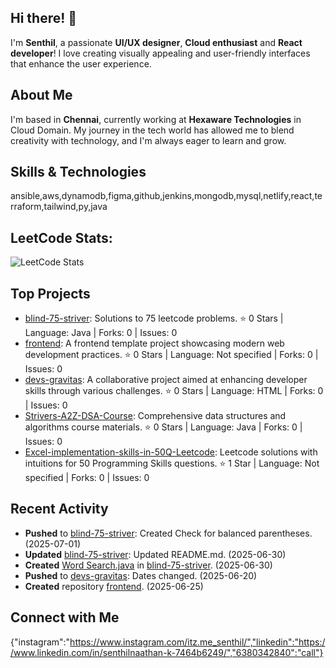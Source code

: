 ## Hi there! 👋

I'm **Senthil**, a passionate **UI/UX designer**, **Cloud enthusiast** and **React developer**! I love creating visually appealing and user-friendly interfaces that enhance the user experience.

## About Me

I'm based in **Chennai**, currently working at **Hexaware Technologies** in Cloud Domain. My journey in the tech world has allowed me to blend creativity with technology, and I'm always eager to learn and grow.

## Skills & Technologies

ansible,aws,dynamodb,figma,github,jenkins,mongodb,mysql,netlify,react,terraform,tailwind,py,java

## LeetCode Stats:
![LeetCode Stats](https://leetcard.jacoblin.cool/Sentoman_2301?theme=dark&font=IBM%20Plex%20Sans%20Hebrew)

## Top Projects

- [blind-75-striver](https://github.com/hedge-hog-23/blind-75-striver): Solutions to 75 leetcode problems. ⭐ 0 Stars | Language: Java | Forks: 0 | Issues: 0
- [frontend](https://github.com/hedge-hog-23/frontend): A frontend template project showcasing modern web development practices. ⭐ 0 Stars | Language: Not specified | Forks: 0 | Issues: 0
- [devs-gravitas](https://github.com/hedge-hog-23/devs-gravitas): A collaborative project aimed at enhancing developer skills through various challenges. ⭐ 0 Stars | Language: HTML | Forks: 0 | Issues: 0
- [Strivers-A2Z-DSA-Course](https://github.com/hedge-hog-23/Strivers-A2Z-DSA-Course): Comprehensive data structures and algorithms course materials. ⭐ 0 Stars | Language: Java | Forks: 0 | Issues: 0
- [Excel-implementation-skills-in-50Q-Leetcode](https://github.com/hedge-hog-23/Excel-implementation-skills-in-50Q-Leetcode): Leetcode solutions with intuitions for 50 Programming Skills questions. ⭐ 1 Star | Language: Not specified | Forks: 0 | Issues: 0

## Recent Activity

- **Pushed** to [blind-75-striver](https://github.com/hedge-hog-23/blind-75-striver): Created Check for balanced parentheses. (2025-07-01)
- **Updated** [blind-75-striver](https://github.com/hedge-hog-23/blind-75-striver): Updated README.md. (2025-06-30)
- **Created** [Word Search.java](https://github.com/hedge-hog-23/blind-75-striver) in [blind-75-striver](https://github.com/hedge-hog-23/blind-75-striver). (2025-06-30)
- **Pushed** to [devs-gravitas](https://github.com/hedge-hog-23/devs-gravitas): Dates changed. (2025-06-20)
- **Created** repository [frontend](https://github.com/hedge-hog-23/frontend). (2025-06-25)

## Connect with Me

{"instagram":"https://www.instagram.com/itz.me_senthil/","linkedin":"https://www.linkedin.com/in/senthilnaathan-k-7464b6249/","6380342840":"call"}
